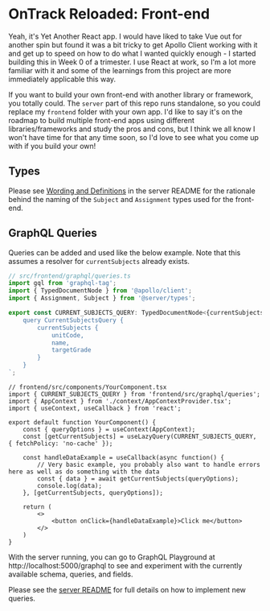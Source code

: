 # OnTrack Reloaded: Front-end 

Yeah, it's Yet Another React app. I would have liked to take Vue out for another spin but found it was a bit tricky to get Apollo Client working with it and get up to speed on how to do what I wanted quickly enough - I started building this in Week 0 of a trimester. I use React at work, so I'm a lot more familiar with it and some of the learnings from this project are more immediately applicable this way.

If you want to build your own front-end with another library or framework, you totally could. The `server` part of this repo runs standalone, so you could replace my `frontend` folder with your own app. I'd like to say it's on the roadmap to build multiple front-end apps using different libraries/frameworks and study the pros and cons, but I think we all know I won't have time for that any time soon, so I'd love to see what you come up with if you build your own!

## Types

Please see [Wording and Definitions](../server/README.md) in the server README for the rationale behind the naming of the `Subject` and `Assignment` types used for the front-end. 

## GraphQL Queries

Queries can be added and used like the below example. Note that this assumes a resolver for `currentSubjects` already exists.

```typescript
// src/frontend/graphql/queries.ts
import gql from 'graphql-tag';
import { TypedDocumentNode } from '@apollo/client';
import { Assignment, Subject } from '@server/types';

export const CURRENT_SUBJECTS_QUERY: TypedDocumentNode<{currentSubjects: Subject[]}> = gql`
    query CurrentSubjectsQuery {
        currentSubjects {
            unitCode,
	        name,
	        targetGrade
        }
    }
`;
```

```tsx
// frontend/src/components/YourComponent.tsx
import { CURRENT_SUBJECTS_QUERY } from 'frontend/src/graphql/queries';
import { AppContext } from './context/AppContextProvider.tsx';
import { useContext, useCallback } from 'react';

export default function YourComponent() {
	const { queryOptions } = useContext(AppContext);
	const [getCurrentSubjects] = useLazyQuery(CURRENT_SUBJECTS_QUERY, { fetchPolicy: 'no-cache' });

	const handleDataExample = useCallback(async function() {
		// Very basic example, you probably also want to handle errors here as well as do something with the data
		const { data } = await getCurrentSubjects(queryOptions);
		console.log(data);
	}, [getCurrentSubjects, queryOptions]);

	return (
		<>
			<button onClick={handleDataExample}>Click me</button>
		</>
	)
}
```

With the server running, you can go to GraphQL Playground at http://localhost:5000/graphql to see and experiment with the currently available schema, queries, and fields.

Please see the [server README](../server/README.md) for full details on how to implement new queries.
